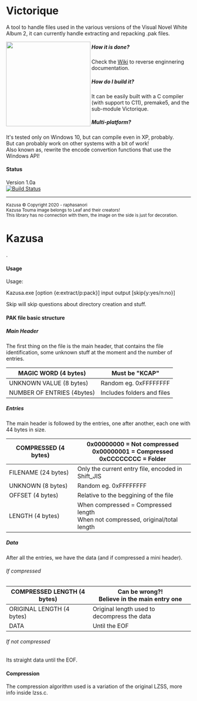 # Victorique


A tool to handle files used in the various versions of the Visual Novel White Album 2, it can currently handle extracting and repacking .pak files.<br>

<img align="left" width="230" src="https://i.imgur.com/F8suY5v.png">

##### How it is done?
Check the [Wiki](https://github.com/raphasanori/Kazusa/wiki) to reverse enginnering documentation.<br>

##### How do I build it?

It can be easily built with a C compiler (with support to C11), premake5, and the sub-module Victorique.<br>

##### Multi-platform?

It's tested only on Windows 10, but can compile even in XP, probably.<br>
But can probably work on other systems with a bit of work!<br>
Also known as, rewrite the encode convertion functions that use the Windows API!<br>
#### Status
Version 1.0a<br>
[![Build Status](https://travis-ci.org/raphasanori/Kazusa.svg?branch=master)](https://travis-ci.org/raphasanori/Kazusa)<hr>
<sub>Kazusa © Copyright  2020 - raphasanori<br>
Kazusa Touma image belongs to Leaf and their creators!<br>This library has no connection with them, the image on the side is just for decoration.</sub>




# Kazusa



.

#### Usage

Usage:

Kazusa.exe [option {e:extract/p:pack}] input output [skip{y:yes/n:no}]

Skip will skip questions about directory creation and stuff.

#### PAK file basic structure

##### Main Header
The first thing on the file is the main header, that contains the file identification, some unknown stuff at the moment and the number of entries.

| MAGIC WORD (4 bytes)  | Must be "KCAP" |
| ------------ | ------------ |
|  UNKNOWN VALUE (8 bytes) | Random eg. 0xFFFFFFFF  |
| NUMBER OF ENTRIES (4bytes)  |  Includes folders and files  |

##### Entries

The main header is followed by the entries, one after another, each one with 44 bytes in size.

| COMPRESSED (4 bytes) | 0x00000000 = Not compressed <br />0x00000001 = Compressed<br /> 0xCCCCCCCC = Folder |
| ------------ | ------------ |
| FILENAME (24 bytes) | Only the current entry file, encoded in Shift_JIS |
| UNKNOWN (8 bytes) |  Random eg. 0xFFFFFFFF |
| OFFSET (4 bytes) |  Relative to the beggining of the file  |
| LENGTH (4 bytes)  | When compressed = Compressed length <br/> When not compressed, original/total length |

##### Data

After all the entries, we have the data (and if compressed a mini header).

###### If compressed

| COMPRESSED LENGTH (4 bytes) | Can be wrong?! <br/> Believe in the main entry one  |
| ------------ | ------------ |
| ORIGINAL LENGTH (4 bytes) | Original length used to decompress the data  |
| DATA | Until the EOF  |

###### If not compressed

Its straight data until the EOF.

#### Compression

The compression algorithm used is a variation of the original LZSS, more info inside lzss.c.

